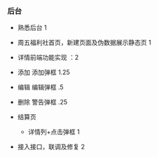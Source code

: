 ### 后台

- 熟悉后台 1
- 周五福利社首页，新建页面及伪数据展示静态页 1
-  详情前端功能实现  ：2
  - 添加  添加弹框 1.25
  - 编辑  编辑弹框 .5
  - 删除 警告弹框 .25
- 结算页
  - 详情列+点击弹框 1

- 接入接口，联调及修复  2

